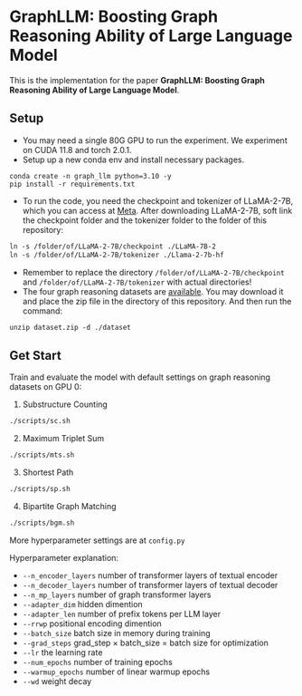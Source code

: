 # GraphLLM: Boosting Graph Reasoning Ability of Large Language Model

This is the implementation for the paper **GraphLLM: Boosting Graph Reasoning Ability of Large Language Model**.

## Setup
- You may need a single 80G GPU to run the experiment. We experiment on CUDA 11.8 and torch 2.0.1.
- Setup up a new conda env and install necessary packages.
```
conda create -n graph_llm python=3.10 -y
pip install -r requirements.txt
```
- To run the code, you need the checkpoint and tokenizer of LLaMA-2-7B, which you can access at [Meta](https://ai.meta.com/resources/models-and-libraries/llama-downloads/).
After downloading LLaMA-2-7B, soft link the checkpoint folder and the tokenizer folder to the folder of this repository:
```markdown
ln -s /folder/of/LLaMA-2-7B/checkpoint ./LLaMA-7B-2
ln -s /folder/of/LLaMA-2-7B/tokenizer ./Llama-2-7b-hf
```
- Remember to replace the directory `/folder/of/LLaMA-2-7B/checkpoint` and `/folder/of/LLaMA-2-7B/tokenizer` with actual directories!
- The four graph reasoning datasets are [available](https://drive.google.com/file/d/1fRXdCMHpkb1-kuzcxgZPKkILEWBSbW4M).
You may download it and place the zip file in the directory of this repository. And then run the command:
```markdown
unzip dataset.zip -d ./dataset
```
## Get Start

Train and evaluate the model with default settings on graph reasoning datasets on GPU 0:

1. Substructure Counting
```markdown
./scripts/sc.sh
```
2. Maximum Triplet Sum
```markdown
./scripts/mts.sh
```
3. Shortest Path
```markdown
./scripts/sp.sh
```
4. Bipartite Graph Matching
```markdown
./scripts/bgm.sh
```

More hyperparameter settings are at `config.py`

Hyperparameter explanation:
- `--n_encoder_layers` number of transformer layers of textual encoder
- `--n_decoder_layers` number of transformer layers of textual decoder
- `--n_mp_layers` number of graph transformer layers
- `--adapter_dim` hidden dimention
- `--adapter_len` number of prefix tokens per LLM layer
- `--rrwp` positional encoding dimention
- `--batch_size` batch size in memory during training
- `--grad_steps` grad_step $\times$ batch_size = batch size for optimization
- `--lr` the learning rate
- `--num_epochs` number of training epochs
- `--warmup_epochs` number of linear warmup epochs
- `--wd` weight decay